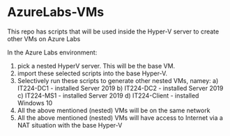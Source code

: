 # AzureLabs-VMs

This repo has scripts that will be used inside the Hyper-V server to create other VMs on Azure Labs

In the Azure Labs environment: 
1. pick a nested HyperV server. This will be the base VM.
2. import these selected scripts into the base Hyper-V.
3. Selectively run these scripts to generate other nested VMs, namey:
  a) IT224-DC1 - installed Server 2019
  b) IT224-DC2 - installed Server 2019
  c) IT224-MS1 - installed Server 2019
  d) IT224-Client - installed Windows 10
4. All the above mentioned (nested) VMs will be on the same network
5. All the above mentioned (nested) VMs will have access to Internet via a NAT situation with the base Hyper-V

